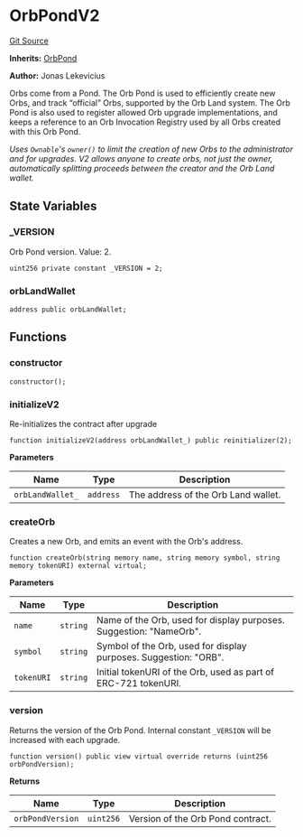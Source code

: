 # OrbPondV2
[Git Source](https://github.com/orbland/orb/blob/7955ccc3c983c925780d5ee46f888378f75efa47/src/OrbPondV2.sol)

**Inherits:**
[OrbPond](/src/OrbPond.sol/contract.OrbPond.md)

**Author:**
Jonas Lekevicius

Orbs come from a Pond. The Orb Pond is used to efficiently create new Orbs, and track “official” Orbs,
supported by the Orb Land system. The Orb Pond is also used to register allowed Orb upgrade
implementations, and keeps a reference to an Orb Invocation Registry used by all Orbs created with this
Orb Pond.

*Uses `Ownable`'s `owner()` to limit the creation of new Orbs to the administrator and for upgrades.
V2 allows anyone to create orbs, not just the owner, automatically splitting proceeds between the creator
and the Orb Land wallet.*


## State Variables
### _VERSION
Orb Pond version. Value: 2.


```solidity
uint256 private constant _VERSION = 2;
```


### orbLandWallet

```solidity
address public orbLandWallet;
```


## Functions
### constructor


```solidity
constructor();
```

### initializeV2

Re-initializes the contract after upgrade


```solidity
function initializeV2(address orbLandWallet_) public reinitializer(2);
```
**Parameters**

|Name|Type|Description|
|----|----|-----------|
|`orbLandWallet_`|`address`|  The address of the Orb Land wallet.|


### createOrb

Creates a new Orb, and emits an event with the Orb's address.


```solidity
function createOrb(string memory name, string memory symbol, string memory tokenURI) external virtual;
```
**Parameters**

|Name|Type|Description|
|----|----|-----------|
|`name`|`string`|     Name of the Orb, used for display purposes. Suggestion: "NameOrb".|
|`symbol`|`string`|   Symbol of the Orb, used for display purposes. Suggestion: "ORB".|
|`tokenURI`|`string`| Initial tokenURI of the Orb, used as part of ERC-721 tokenURI.|


### version

Returns the version of the Orb Pond. Internal constant `_VERSION` will be increased with each upgrade.


```solidity
function version() public view virtual override returns (uint256 orbPondVersion);
```
**Returns**

|Name|Type|Description|
|----|----|-----------|
|`orbPondVersion`|`uint256`| Version of the Orb Pond contract.|


